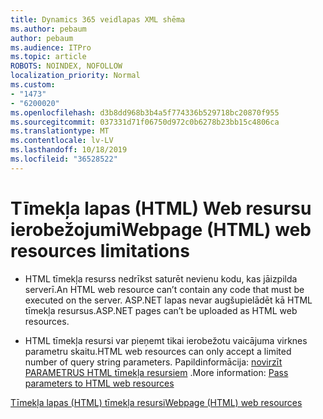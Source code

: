 ```yaml
---
title: Dynamics 365 veidlapas XML shēma
ms.author: pebaum
author: pebaum
ms.audience: ITPro
ms.topic: article
ROBOTS: NOINDEX, NOFOLLOW
localization_priority: Normal
ms.custom:
- "1473"
- "6200020"
ms.openlocfilehash: d3b8dd968b3b4a5f774336b529718bc20870f955
ms.sourcegitcommit: 037331d71f06750d972c0b6278b23bb15c4806ca
ms.translationtype: MT
ms.contentlocale: lv-LV
ms.lasthandoff: 10/18/2019
ms.locfileid: "36528522"
---
```

# <a name="webpage-html-web-resources-limitations"></a><span data-ttu-id="71669-102">Tīmekļa lapas (HTML) Web resursu ierobežojumi</span><span class="sxs-lookup"><span data-stu-id="71669-102">Webpage (HTML) web resources limitations</span></span>

* <span data-ttu-id="71669-103">HTML tīmekļa resurss nedrīkst saturēt nevienu kodu, kas jāizpilda serverī.</span><span class="sxs-lookup"><span data-stu-id="71669-103">An HTML web resource can’t contain any code that must be executed on the server.</span></span> <span data-ttu-id="71669-104">ASP.NET lapas nevar augšupielādēt kā HTML tīmekļa resursus.</span><span class="sxs-lookup"><span data-stu-id="71669-104">ASP.NET pages can’t be uploaded as HTML web resources.</span></span>

* <span data-ttu-id="71669-105">HTML tīmekļa resursi var pieņemt tikai ierobežotu vaicājuma virknes parametru skaitu.</span><span class="sxs-lookup"><span data-stu-id="71669-105">HTML web resources can only accept a limited number of query string parameters.</span></span> <span data-ttu-id="71669-106">Papildinformācija: [novirzīt PARAMETRUS HTML tīmekļa resursiem](https://docs.microsoft.com/dynamics365/customer-engagement/developer/webpage-html-web-resources#BKMK_PassingParametersToWebResources) .</span><span class="sxs-lookup"><span data-stu-id="71669-106">More information: [Pass parameters to HTML web resources](https://docs.microsoft.com/dynamics365/customer-engagement/developer/webpage-html-web-resources#BKMK_PassingParametersToWebResources)</span></span>

[<span data-ttu-id="71669-107">Tīmekļa lapas (HTML) tīmekļa resursi</span><span class="sxs-lookup"><span data-stu-id="71669-107">Webpage (HTML) web resources</span></span>](https://docs.microsoft.com/dynamics365/customer-engagement/developer/webpage-html-web-resources)
